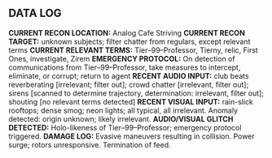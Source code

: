 ## DATA LOG
**CURRENT RECON LOCATION:** Analog Cafe Striving
**CURRENT RECON TARGET:** unknown subjects; filter chatter from regulars, except relevant terms
**CURRENT RELEVANT TERMS:** Tier–99–Professor, Tierny, relic, First Ones, investigate, Zirem
**EMERGENCY PROTOCOL:** On detection of communications from Tier–99–Professor, take measures to intercept, eliminate, or corrupt; return to agent
**RECENT AUDIO INPUT:** club beats reverberating \[irrelevant; filter out]; crowd chatter \[irrelevant, filter out]; sirens \[scanned to determine trajectory, determination: irrelevant, filter out]; shouting \[no relevant terms detected]
**RECENT VISUAL INPUT:** rain-slick rooftops; dense smog; neon lights; all typical, all irrelevant. Anomaly detected: origin unknown; likely irrelevant.
**AUDIO/VISUAL GLITCH DETECTED:** Holo-likeness of Tier–99–Professor; emergency protocol triggered.
**DAMAGE LOG:** Evasive maneuvers resulting in collision. Power surge; rotors unresponsive. Termination of feed.